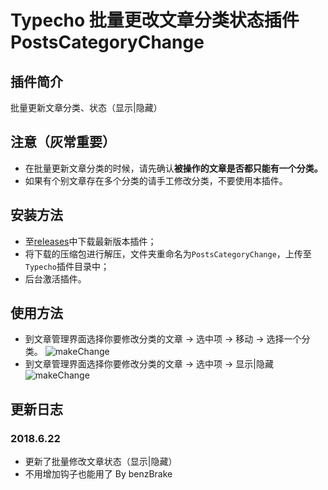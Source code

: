 # Typecho 批量更改文章分类状态插件 PostsCategoryChange

## 插件简介

批量更新文章分类、状态（显示|隐藏）

## 注意（灰常重要）

* 在批量更新文章分类的时候，请先确认**被操作的文章是否都只能有一个分类。**
* 如果有个别文章存在多个分类的请手工修改分类，不要使用本插件。

## 安装方法

* 至[releases](https://github.com/fuzqing/PostsCategoryChange/releases)中下载最新版本插件；
* 将下载的压缩包进行解压，文件夹重命名为`PostsCategoryChange`，上传至`Typecho`插件目录中；
* 后台激活插件。

## 使用方法

* 到文章管理界面选择你要修改分类的文章 -> 选中项 -> 移动 -> 选择一个分类。
![makeChange](http://p7dh1laws.bkt.clouddn.com/makeChange.gif)
* 到文章管理界面选择你要修改分类的文章 -> 选中项 -> 显示|隐藏
![makeChange](http://p7dh1laws.bkt.clouddn.com/changeStaus.gif)

## 更新日志

### 2018.6.22

* 更新了批量修改文章状态（显示|隐藏）
* 不用增加钩子也能用了 By benzBrake 

